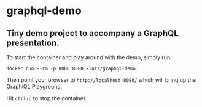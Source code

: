 # graphql-demo
## Tiny demo project to accompany a GraphQL presentation.

To start the container and play around with the demo, simply run

`docker run --rm -p 8080:8080 kluzz/graphql-demo`

Then point your browser to `http://localhost:8080/` which will bring up the GraphiQL Playground.

Hit `ctrl-c` to stop the container.
